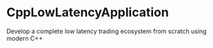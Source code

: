 # CppLowLatencyApplication
Develop a complete low latency trading ecosystem from scratch using modern C++
